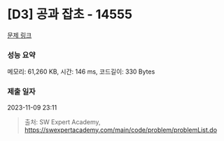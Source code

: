 # [D3] 공과 잡초 - 14555 

[문제 링크](https://swexpertacademy.com/main/code/problem/problemDetail.do?contestProbId=AYGtoa3qARcDFARC) 

### 성능 요약

메모리: 61,260 KB, 시간: 146 ms, 코드길이: 330 Bytes

### 제출 일자

2023-11-09 23:11



> 출처: SW Expert Academy, https://swexpertacademy.com/main/code/problem/problemList.do